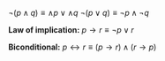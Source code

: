 $\neg(p\land q)\equiv\land p\lor\land q$
$\neg(p\lor q)\equiv\neg p\land \neg q$

**Law of implication:**
$p\to r\equiv \neg p\lor r$

**Biconditional:**
$p\leftrightarrow r\equiv(p\to r)\land(r\to p)$
